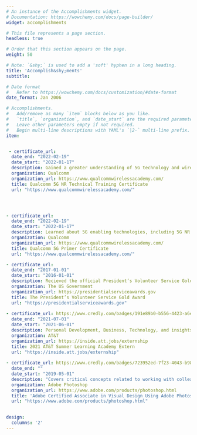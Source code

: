 ```yaml
---
# An instance of the Accomplishments widget.
# Documentation: https://wowchemy.com/docs/page-builder/
widget: accomplishments

# This file represents a page section.
headless: true

# Order that this section appears on the page.
weight: 50

# Note: `&shy;` is used to add a 'soft' hyphen in a long heading.
title: 'Accomplish&shy;ments'
subtitle:

# Date format
#   Refer to https://wowchemy.com/docs/customization/#date-format
date_format: Jan 2006

# Accomplishments.
#   Add/remove as many `item` blocks below as you like.
#   `title`, `organization`, and `date_start` are the required parameters.
#   Leave other parameters empty if not required.
#   Begin multi-line descriptions with YAML's `|2-` multi-line prefix.
item:


 - certificate_url:
  date_end: "2022-02-19"
  date_start: "2022-01-17"
  description: Gained a greater understanding of 5G technology and wireless engineering while also training with engineers at Qualcomm Technologies – a world leader in 5G technology and wireless communication. Discussion of Network architecture, mmWave, Beamforming, massive MIMO, and NR upper layers, all in detail.
  organization: Qualcomm
  organization_url: https://www.qualcommwirelessacademy.com/
  title: Qualcomm 5G NR Technical Training Certificate
  url: "https://www.qualcommwirelessacademy.com/"




- certificate_url:
  date_end: "2022-02-19"
  date_start: "2022-01-17"
  description: Learned about 5G enabling technologies, including 5G NR air interface, advanced channel coding, massive MIMO, mobile mmWave, and much more. Understand the basics of key networking features of 5G and the technologies applied with it like C-V2X, smart cities, etc.
  organization: Qualcomm
  organization_url: https://www.qualcommwirelessacademy.com/
  title: Qualcomm 5G Primer Certificate
  url: "https://www.qualcommwirelessacademy.com/"

- certificate_url:
  date_end: "2017-01-01"
  date_start: "2016-01-01"
  description: Recieved the official President’s Volunteer Service Gold Award medallion and a personalized certificate of achievement and letter signed by the president. Volunteered 250+ hours to qualify for years 2016 and 2017.
  organization: The US Government
  organization_url: https://presidentialserviceawards.gov
  title: The President’s Volunteer Service Gold Award
  url: "https://presidentialserviceawards.gov"
  
- certificate_url: https://www.credly.com/badges/191e89b0-b556-4423-a6eb-d20780f40d9c/linked_in
  date_end: "2021-07-01"
  date_start: "2021-06-01"
  description: Personal Development, Business, Technology, and insights on life at AT&T direct from our leadership and experts in their field.
  organization: AT&T
  organization_url: https://inside.att.jobs/externship
  title: 2021 AT&T Summer Learning Academy Extern
  url: "https://inside.att.jobs/externship"
  
- certificate_url: https://www.credly.com/badges/723952ed-7f23-4043-b980-92e598902883?source=linked_in_profile
  date_end: ""
  date_start: "2019-05-01"
  description: "Covers critical concepts related to working with colleagues and clients with crucial legal, technical, and design-related knowledge and interface setup and program settings that assist in an efficient and effective workflow, as well as knowledge about ingesting digital assets for a project."
  organization: Adobe Photoshop
  organization_url: https://www.adobe.com/products/photoshop.html
  title: 'Adobe Certified Associate in Visual Design Using Adobe Photoshop'
  url: "https://www.adobe.com/products/photoshop.html"
 

design:
  columns: '2' 
---
```

